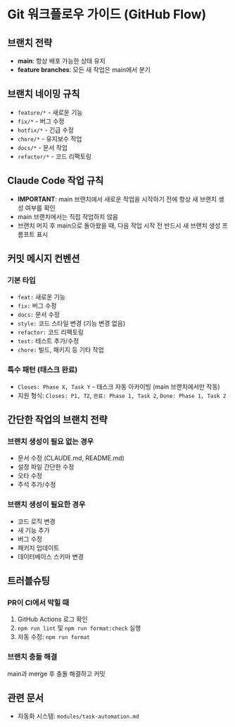 # Git 워크플로우 가이드 (GitHub Flow)

## 브랜치 전략
- **main**: 항상 배포 가능한 상태 유지
- **feature branches**: 모든 새 작업은 main에서 분기

## 브랜치 네이밍 규칙
- `feature/*` - 새로운 기능
- `fix/*` - 버그 수정
- `hotfix/*` - 긴급 수정
- `chore/*` - 유지보수 작업
- `docs/*` - 문서 작업
- `refactor/*` - 코드 리팩토링

## Claude Code 작업 규칙
- **IMPORTANT**: main 브랜치에서 새로운 작업을 시작하기 전에 항상 새 브랜치 생성 여부를 확인
- main 브랜치에서는 직접 작업하지 않음
- 브랜치 머지 후 main으로 돌아왔을 때, 다음 작업 시작 전 반드시 새 브랜치 생성 프롬프트 표시

## 커밋 메시지 컨벤션

### 기본 타입
- `feat:` 새로운 기능
- `fix:` 버그 수정
- `docs:` 문서 수정
- `style:` 코드 스타일 변경 (기능 변경 없음)
- `refactor:` 코드 리팩토링
- `test:` 테스트 추가/수정
- `chore:` 빌드, 패키지 등 기타 작업

### 특수 패턴 (태스크 완료)
- `Closes: Phase X, Task Y` - 태스크 자동 아카이빙 (main 브랜치에서만 작동)
- 지원 형식: `Closes: P1, T2`, `완료: Phase 1, Task 2`, `Done: Phase 1, Task 2`

## 간단한 작업의 브랜치 전략

### 브랜치 생성이 필요 없는 경우
- 문서 수정 (CLAUDE.md, README.md)
- 설정 파일 간단한 수정
- 오타 수정
- 주석 추가/수정

### 브랜치 생성이 필요한 경우
- 코드 로직 변경
- 새 기능 추가
- 버그 수정
- 패키지 업데이트
- 데이터베이스 스키마 변경

## 트러블슈팅

### PR이 CI에서 막힐 때
1. GitHub Actions 로그 확인
2. `npm run lint` 및 `npm run format:check` 실행
3. 자동 수정: `npm run format`

### 브랜치 충돌 해결
main과 merge 후 충돌 해결하고 커밋

## 관련 문서
- 자동화 시스템: `modules/task-automation.md`